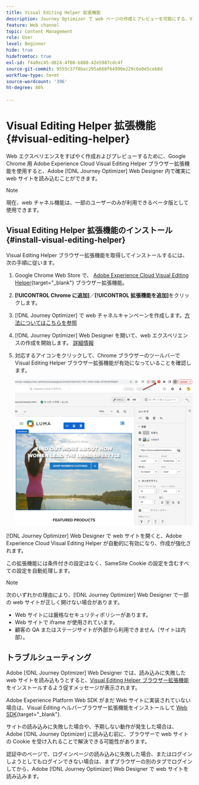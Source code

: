 ```yaml
---
title: Visual Editing Helper 拡張機能
description: Journey Optimizer で web ページの作成とプレビューを可能にする、Visual Editing Helper Chrome 拡張機能について
feature: Web channel
topic: Content Management
role: User
level: Beginner
hide: true
hidefromtoc: true
exl-id: f4a0ec45-d624-4f80-b888-42e5987cdc4f
source-git-commit: 9555c37f8bac295a668f64990e229c6e0e5ceb8d
workflow-type: tm+mt
source-wordcount: '396'
ht-degree: 86%

---
```


# Visual Editing Helper 拡張機能 {#visual-editing-helper}

Web エクスペリエンスをすばやく作成およびプレビューするために、Google Chrome 用 Adobe Experience Cloud Visual Editing Helper ブラウザー拡張機能を使用すると、Adobe [!DNL Journey Optimizer] Web Designer 内で確実に web サイトを読み込むことができます。

>[!NOTE]
>
>現在、web チャネル機能は、一部のユーザーのみが利用できるベータ版として使用できます。

## Visual Editing Helper 拡張機能のインストール {#install-visual-editing-helper}

Visual Editing Helper ブラウザー拡張機能を取得してインストールするには、次の手順に従います。

1. Google Chrome Web Store で、 [Adobe Experience Cloud Visual Editing Helper](https://chrome.google.com/webstore/detail/adobe-experience-cloud-vi/kgmjjkfjacffaebgpkpcllakjifppnca){target="_blank"} ブラウザー拡張機能。

1. **[!UICONTROL Chrome に追加]**／**[!UICONTROL 拡張機能を追加]**&#x200B;をクリックします。

1. [!DNL Journey Optimizer] で web チャネルキャンペーンを作成します。[方法についてはこちらを参照](author-web.md#create-web-campaign)

1. [!DNL Journey Optimizer] Web Designer を開いて、web エクスペリエンスの作成を開始します。 [詳細情報](author-web.md)

1. 対応するアイコンをクリックして、Chrome ブラウザーのツールバーで Visual Editing Helper ブラウザー拡張機能が有効になっていることを確認します。

   ![](assets/web-visual-editing-extension.png)

[!DNL Journey Optimizer] Web Designer で web サイトを開くと、Adobe Experience Cloud Visual Editing Helper が自動的に有効になり、作成が強化されます。

この拡張機能には条件付きの設定はなく、SameSite Cookie の設定を含むすべての設定を自動処理します。

>[!NOTE]
>
>次のいずれかの理由により、[!DNL Journey Optimizer] Web Designer で一部の web サイトが正しく開けない場合があります。
>
> * Web サイトには厳格なセキュリティポリシーがあります。
> * Web サイトで iframe が使用されています。
> * 顧客の QA またはステージサイトが外部から利用できません（サイトは内部）。


## トラブルシューティング

Adobe [!DNL Journey Optimizer] Web Designer では、読み込みに失敗した web サイトを読み込もうとすると、[Visual Editing Helper ブラウザー拡張機能](#install-visual-editing-helper)をインストールするよう促すメッセージが表示されます。

Adobe Experience Platform Web SDK がまだ Web サイトに実装されていない場合は、Visual Editing ヘルパーブラウザー拡張機能をインストールして [Web SDK](https://experienceleague.adobe.com/docs/platform-learn/implement-web-sdk/overview.html?lang=ja){target="_blank"}.

サイトの読み込みに失敗した場合や、予期しない動作が発生した場合は、Adobe [!DNL Journey Optimizer] に読み込む前に、ブラウザーで web サイトの Cookie を受け入れることで解決できる可能性があります。

認証中のページで、ログインページの読み込みに失敗した場合、またはログインしようとしてもログインできない場合は、まずブラウザーの別のタブでログインしてから、Adobe [!DNL Journey Optimizer] Web Designer で web サイトを読み込みます。
